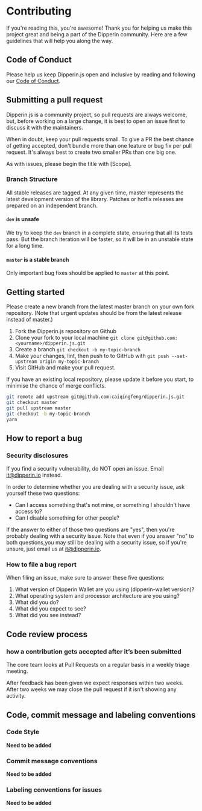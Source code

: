 # Contributing

If you're reading this, you're awesome! Thank you for helping us make this project great and being a part of the Dipperin community. Here are a few guidelines that will help you along the way.

## Code of Conduct

Please help us keep Dipperin.js open and inclusive by reading and following our [Code of Conduct](./CODE_OF_CONDUCT.md).

## Submitting a pull request

Dipperin.js is a community project, so pull requests are always welcome, but, before working on a large change, it is best to open an issue first to discuss it with the maintainers.

When in doubt, keep your pull requests small. To give a PR the best chance of getting accepted, don't bundle more than one feature or bug fix per pull request. It's always best to create two smaller PRs than one big one.

As with issues, please begin the title with [Scope].

### Branch Structure

All stable releases are tagged. At any given time, master represents the latest development version of the library. Patches or hotfix releases are prepared on an independent branch.

#### `dev` is unsafe

We try to keep the `dev` branch in a complete state, ensuring that all its tests pass.
But the branch iteration will be faster, so it will be in an unstable state for a long time.

#### `master` is a stable branch

Only important bug fixes should be applied to `master` at this point.

## Getting started

Please create a new branch from the latest master branch on your own fork repository. (Note that urgent updates should be from the latest release instead of master.)

1. Fork the Dipperin.js repository on Github
2. Clone your fork to your local machine `git clone git@github.com:<yourname>/dipperin.js.git`
3. Create a branch `git checkout -b my-topic-branch`
4. Make your changes, lint, then push to to GitHub with `git push --set-upstream origin my-topic-branch`
5. Visit GitHub and make your pull request.

If you have an existing local repository, please update it before you start, to minimise the chance of merge conflicts.

```sh
git remote add upstream git@github.com:caiqingfeng/dipperin.js.git
git checkout master
git pull upstream master
git checkout -b my-topic-branch
yarn
```

## How to report a bug

### Security disclosures

If you find a security vulnerability, do NOT open an issue. Email it@dipperin.io instead.

In order to determine whether you are dealing with a security issue, ask yourself these two questions:

- Can I access something that's not mine, or something I shouldn't have access to?
- Can I disable something for other people?

If the answer to either of those two questions are "yes", then you're probably dealing with a security issue. Note that even if you answer "no" to both questions,you may still be dealing with a security issue, so if you're unsure, just email us at it@dipperin.io.

### How to file a bug report

When filing an issue, make sure to answer these five questions:

1. What version of Dipperin Wallet are you using (dipperin-wallet version)?
2. What operating system and processor architecture are you using?
3. What did you do?
4. What did you expect to see?
5. What did you see instead?

## Code review process

### how a contribution gets accepted after it’s been submitted

The core team looks at Pull Requests on a regular basis in a weekly triage meeting.

After feedback has been given we expect responses within two weeks. After two weeks we may close the pull request if it isn't showing any activity.

## Code, commit message and labeling conventions

### Code Style

**Need to be added**

### Commit message conventions

**Need to be added**

### Labeling conventions for issues

**Need to be added**